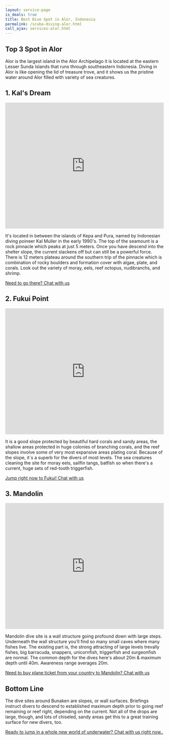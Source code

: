 ```yaml
---
layout: service-page
is_deals: true
title: Best Dive Spot in Alor, Indonesia
permalink: /scuba-diving-alor.html
call_ajax: services-alor.html
---
```


## Top 3 Spot in Alor

Alor is the largest island in the Alor Archipelago it is located at the eastern Lesser Sunda Islands that runs through southeastern Indonesia. Diving in Alor is like opening the lid of treasure trove, and it shows us the pristine water around Alor filled with variety of sea creatures.

## 1. Kal's Dream

<iframe width="100%" height="400" src="https://www.youtube.com/embed/KaoVv905PCo" frameborder="0" allow="autoplay; encrypted-media" allowfullscreen></iframe>

It's located in between the islands of Kepa and Pura, named by Indonesian diving poineer Kal Muller in the early 1990's. The top of the seamount is a rock pinnacle which peaks at just 5 meters. Once you have descend into the shelter slope, the current slackens off but can still be a powerful force. There is 12 meters plateau around the southern trip of the pinnacle which is combination of rocky boulders and formation cover with algae, plate, and corals. Look out the variety of moray, eels, reef octopus, nudibranchs, and shrimp.

<a href="https://web.whatsapp.com/send?phone={{site.wa}}&text=Hi,%20E-Nyelam" class="cta--in--page">Need to go there? Chat with us</a>

## 2. Fukui Point

<iframe width="100%" height="400" src="https://www.youtube.com/embed/cdDo6IMWjew" frameborder="0" allow="autoplay; encrypted-media" allowfullscreen></iframe>

It is a good slope protected by beautiful hard corals and sandy areas, the shallow areas protected in huge colonies of branching corals, and the reef slopes involve some of very most expansive areas plating coral. Because of the slope, it´s a superb for the divers of most levels. The sea creatures cleaning the site for moray eels, sailfin tangs, batfish so when there's a current, huge sets of red-tooth triggerfish.

<a href="https://web.whatsapp.com/send?phone={{site.wa}}&text=Hi,%20E-Nyelam" class="cta--in--page">Jump right now to Fukui! Chat with us</a>

## 3. Mandolin

<iframe width="100%" height="400" src="https://www.youtube.com/embed/-SRkJQLL6KY" frameborder="0" allow="autoplay; encrypted-media" allowfullscreen></iframe>

Mandolin dive site is a wall structure going profound down with large steps. Underneath the wall structure you'll find so many small caves where many fishes live. The existing part is, the strong attracting of large levels trevally fishes, big barracuda, snappers, unicornfish, triggerfish and surgeonfish are normal. The common depth for the dives here's about 20m & maximum depth until 40m. Awareness range averages 20m.

<a href="https://web.whatsapp.com/send?phone={{site.wa}}&text=Hi,%20E-Nyelam" class="cta--in--page">Need to buy plane ticket from your country to Mandolin? Chat with us</a>

## Bottom Line

The dive sites around Bunaken are slopes, or wall surfaces. Briefings instruct divers to descend to established maximum depth prior to going reef remaining or reef right, depending on the current. Not all of the drops are large, though, and lots of chiseled, sandy areas	get this to a great training surface for new divers, too.

<a href="https://web.whatsapp.com/send?phone={{site.wa}}&text=Hi,%20E-Nyelam" class="cta--in--page">Ready to jump in a whole new world of underwater? Chat with us right now..</a>
